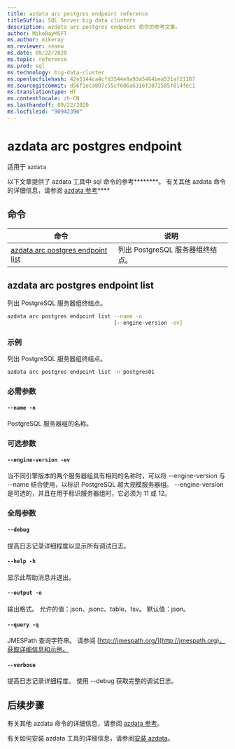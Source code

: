```yaml
---
title: azdata arc postgres endpoint reference
titleSuffix: SQL Server big data clusters
description: azdata arc postgres endpoint 命令的参考文章。
author: MikeRayMSFT
ms.author: mikeray
ms.reviewer: seanw
ms.date: 09/22/2020
ms.topic: reference
ms.prod: sql
ms.technology: big-data-cluster
ms.openlocfilehash: 42e5144ca4cfd3544e9a93a5464bea531af21187
ms.sourcegitcommit: d56f1eca807c55cf606a6316f3872585f014fec1
ms.translationtype: HT
ms.contentlocale: zh-CN
ms.lasthandoff: 09/22/2020
ms.locfileid: "90942396"
---
```

# <a name="azdata-arc-postgres-endpoint"></a>azdata arc postgres endpoint

适用于 `azdata`

以下文章提供了 azdata 工具中 sql 命令的参考********。 有关其他 azdata 命令的详细信息，请参阅 [azdata 参考](reference-azdata.md)****

## <a name="commands"></a>命令

|命令|说明|
| --- | --- |
[azdata arc postgres endpoint list](#azdata-arc-postgres-endpoint-list) | 列出 PostgreSQL 服务器组终结点。
## <a name="azdata-arc-postgres-endpoint-list"></a>azdata arc postgres endpoint list
列出 PostgreSQL 服务器组终结点。
```bash
azdata arc postgres endpoint list --name -n 
                                  [--engine-version -ev]
```
### <a name="examples"></a>示例
列出 PostgreSQL 服务器组终结点。
```bash
azdata arc postgres endpoint list -n postgres01
```
### <a name="required-parameters"></a>必需参数
#### `--name -n`
PostgreSQL 服务器组的名称。
### <a name="optional-parameters"></a>可选参数
#### `--engine-version -ev`
当不同引擎版本的两个服务器组具有相同的名称时，可以将 --engine-version 与 --name 结合使用，以标识 PostgreSQL 超大规模服务器组。 --engine-version 是可选的，并且在用于标识服务器组时，它必须为 11 或 12。
### <a name="global-arguments"></a>全局参数
#### `--debug`
提高日志记录详细程度以显示所有调试日志。
#### `--help -h`
显示此帮助消息并退出。
#### `--output -o`
输出格式。  允许的值：json、jsonc、table、tsv。  默认值：json。
#### `--query -q`
JMESPath 查询字符串。 请参阅 [http://jmespath.org/](http://jmespath.org)，获取详细信息和示例。
#### `--verbose`
提高日志记录详细程度。 使用 --debug 获取完整的调试日志。

## <a name="next-steps"></a>后续步骤

有关其他 azdata 命令的详细信息，请参阅 [azdata 参考](reference-azdata.md)。 

有关如何安装 azdata 工具的详细信息，请参阅[安装 azdata](..\install\deploy-install-azdata.md)。

